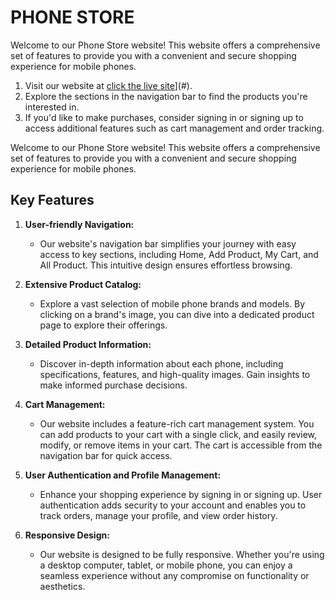 # PHONE STORE

Welcome to our Phone Store website! This website offers a comprehensive set of features to provide you with a convenient and secure shopping experience for mobile phones.

1. Visit our website at [click the live site](https://brand-sotre.web.app)](#).
2. Explore the sections in the navigation bar to find the products you're interested in.
3. If you'd like to make purchases, consider signing in or signing up to access additional features such as cart management and order tracking.



Welcome to our Phone Store website! This website offers a comprehensive set of features to provide you with a convenient and secure shopping experience for mobile phones.

## Key Features

1. **User-friendly Navigation:**
   - Our website's navigation bar simplifies your journey with easy access to key sections, including Home, Add Product, My Cart, and All Product. This intuitive design ensures effortless browsing.

2. **Extensive Product Catalog:**
   - Explore a vast selection of mobile phone brands and models. By clicking on a brand's image, you can dive into a dedicated product page to explore their offerings.

3. **Detailed Product Information:**
   - Discover in-depth information about each phone, including specifications, features, and high-quality images. Gain insights to make informed purchase decisions.

4. **Cart Management:**
   - Our website includes a feature-rich cart management system. You can add products to your cart with a single click, and easily review, modify, or remove items in your cart. The cart is accessible from the navigation bar for quick access.

5. **User Authentication and Profile Management:**
   - Enhance your shopping experience by signing in or signing up. User authentication adds security to your account and enables you to track orders, manage your profile, and view order history.

6. **Responsive Design:**
   - Our website is designed to be fully responsive. Whether you're using a desktop computer, tablet, or mobile phone, you can enjoy a seamless experience without any compromise on functionality or aesthetics.
